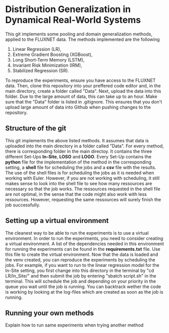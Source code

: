 # Distribution Generalization in Dynamical Real-World Systems
This git implements some pooling and domain generalization methods, applied to the FLUXNET data. The methods implemented are the following
1. Linear Regression (LR),
2. Extreme Gradient Boosting (XGBoost),
3. Long Short-Term Memory (LSTM),
4. Invariant Risk Minimization (IRM),
5. Stabilized Regression (SR).

To reproduce the experiments, ensure you have access to the FLUXNET data. Then, clone this repository into your preffered code editor and, in the main directory, create a folder called "Data". Next, upload the data into this folder. Due to the large amount of data, this can take up to an hour. Make sure that the "Data" folder is listed in .gitignore. This ensures that you don't upload large amount of data into Github when pushing changes to the repository.

## Structure of the git
This git implements the above listed methods. It assumes that data is uploaded into the main directory in a folder called "Data". For every method, there is corresponding folder in the main directoy. It contains the three different Set-Ups **In-Site**, **LOSO** and **LOGO**. Every Set-Up contains the **python** file for the implementation of the method in the corresponding setting, a **shell** file for scheduling the jobs and a **csv**  file with the results. The use of the shell files is for scheduling the jobs as it is needed when working with Euler. However, if you are not working with scheduling, it still makes sense to look into the shell file to see how many ressources are necessary so that the job works. The ressources requested in the shell file are not optimal, in the sense that the code might also work with less ressources. However, requesting the same ressources will surely finish the job successfully.

## Setting up a virtual environment
The cleanest way to be able to run the experiments is to use a virtual environment. In order to run the experiments, you need to consider creating a virtual environment. A list of the dependencies needed in this environment for running the experiments can be found in the **requirements.txt** file. Use this file to create the virtual environment. Now that the data is loaded and the venv created, you can reproduce the experiments by scheduling the jobs. For example, if you want to run to the linear regression model for the In-Site setting, you first change into this directory in the terminal by "cd LR/In_Site/" and then submit the job by entering "sbatch script.sh" in the terminal. This will schedule the job and depending on your priority in the queue you wait until the job is running. You can backtrack wether the code is working by looking at the log-files which are created as soon as the job is running.


## Running your own methods
Explain how to run same experiments when trying another method
